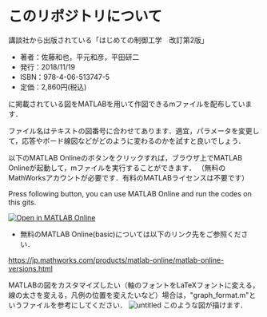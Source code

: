 # このリポジトリについて

講談社から出版されている「はじめての制御工学　改訂第2版」
- 著者：佐藤和也，平元和彦，平田研二
- 発行：2018/11/19
- ISBN：978-4-06-513747-5
- 定価：2,860円(税込)
  
に掲載されている図をMATLABを用いて作図できるmファイルを配布しています．

ファイル名はテキストの図番号に合わせてあります．適宜，パラメータを変更して，応答やボード線図などがどのように変わるのかを試すと良いでしょう．

以下のMATLAB Onlineのボタンをクリックすれば，ブラウザ上でMATLAB Onlineが起動して，mファイルを実行することができます．
 （無料のMathWorksアカウントが必要です．有料のMATLABライセンスは不要です）

Press following button, you can use MATLAB Online and run the codes on this gits.

[![Open in MATLAB Online](https://www.mathworks.com/images/responsive/global/open-in-matlab-online.svg)](https://matlab.mathworks.com/open/github/v1?repo=KazuyaSato1968/First_Course_Control_Eng_MATLAB)

- 無料のMATLAB Online(basic)については以下のリンク先をご参照ください．

https://jp.mathworks.com/products/matlab-online/matlab-online-versions.html

MATLABの図をカスタマイズしたい（軸のフォントをLaTeXフォントに変える，線の太さを変える，凡例の位置を変えたいなど）場合は，"graph_format.m"というファイルを参考にしてください．
![untitled](https://github.com/KazuyaSato1968/First_Course_Control_Eng_MATLAB/assets/12887702/d8885154-0356-4a26-b3fa-ae44c752b930)
このような図が描けます．
